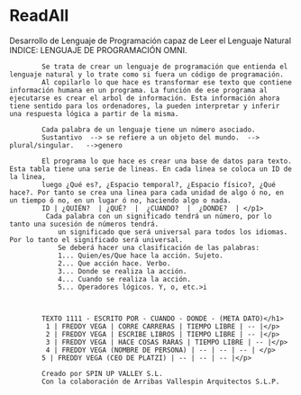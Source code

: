 # ReadAll
Desarrollo de Lenguaje de Programación capaz de Leer el Lenguaje Natural 
INDICE: LENGUAJE DE PROGRAMACIÓN OMNI.

            Se trata de crear un lenguaje de programación que entienda el lenguaje natural y lo trate como si fuera un código de programación.
            Al copilarlo lo que hace es transformar ese texto que contiene información humana en un programa. La función de ese programa al ejecutarse es crear el arbol de información. Esta información ahora tiene sentido para los ordenadores, la pueden interpretar y inferir una respuesta lógica a partir de la misma.
            
            Cada palabra de un lenguaje tiene un número asociado.
            Sustantivo  --> se refiere a un objeto del mundo.  --> plural/singular.   -->genero   
            
            El programa lo que hace es crear una base de datos para texto. Esta tabla tiene una serie de lineas. En cada linea se coloca un ID de la linea,
            luego ¿Qué es?, ¿Espacio temporal?, ¿Espacio físico?, ¿Qué hace?. Por tanto se crea una linea para cada unidad de algo ó no, en un tiempo ó no, en un lugar ó no, haciendo algo o nada.
            ID | ¿QUIÉN?  | ¿QUÉ?  |  ¿CUANDO?  |  ¿DONDE?  | </p1>     
             Cada palabra con un significado tendrá un número, por lo tanto una sucesión de números tendrá.
                un significado que será universal para todos los idiomas. Por lo tanto el significado será universal.
                Se deberá hacer una clasificación de las palabras:
                1... Quien/es/Que hace la acción. Sujeto.
                2... Que acción hace. Verbo.
                3... Donde se realiza la acción.
                4... Cuando se realiza la acción.
                5... Operadores lógicos. Y, o, etc.>i
            
            
           
            TEXTO 1111 - ESCRITO POR - CUANDO - DONDE - (META DATO)</h1>
             1 | FREDDY VEGA | CORRE CARRERAS | TIEMPO LIBRE | -- |</p> 
             2 | FREDDY VEGA | ESCRIBE LIBROS | TIEMPO LIBRE | -- |</p>   
             3 | FREDDY VEGA | HACE COSAS RARAS | TIEMPO LIBRE | -- |</p>    
             4 | FREDDY VEGA (NOMBRE DE PERSONA) | -- | -- | -- | </p>    
            5 | FREDDY VEGA (CEO DE PLATZI) | -- | -- | -- |</p>    

            Creado por SPIN UP VALLEY S.L.
            Con la colaboración de Arribas Vallespin Arquitectos S.L.P.
            
            

